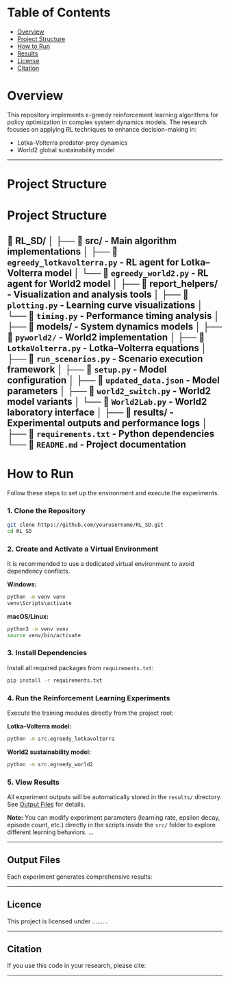 # **Table of Contents**

- [Overview](#overview)
- [Project Structure](#project-structure)
- [How to Run](#how-to-run)
- [Results](#results)
- [License](#license)
- [Citation](#citation)


# **Overview**

This repository implements ε-greedy reinforcement learning algorithms for policy optimization in complex system dynamics models. The research focuses on applying RL techniques to enhance decision-making in:

- Lotka-Volterra predator-prey dynamics  
- World2 global sustainability model

---

# **Project Structure**
# **Project Structure**

📁 **RL_SD/**
│
├── 📁 **src/** - Main algorithm implementations
│   ├── 📄 `egreedy_lotkavolterra.py` - RL agent for Lotka–Volterra model
│   └── 📄 `egreedy_world2.py` - RL agent for World2 model
│
├── 📁 **report_helpers/** - Visualization and analysis tools
│   ├── 📄 `plotting.py` - Learning curve visualizations
│   └── 📄 `timing.py` - Performance timing analysis
│
├── 📁 **models/** - System dynamics models
│   ├── 📁 `pyworld2/` - World2 implementation
│   ├── 📄 `LotkaVolterra.py` - Lotka–Volterra equations
│   ├── 📄 `run_scenarios.py` - Scenario execution framework
│   ├── 📄 `setup.py` - Model configuration
│   ├── 📄 `updated_data.json` - Model parameters
│   ├── 📄 `world2_switch.py` - World2 model variants
│   └── 📄 `World2Lab.py` - World2 laboratory interface
│
├── 📁 **results/** - Experimental outputs and performance logs
│
├── 📄 `requirements.txt` - Python dependencies
└── 📄 `README.md` - Project documentation
---

# **How to Run**

Follow these steps to set up the environment and execute the experiments.

### **1. Clone the Repository**
```bash
git clone https://github.com/yourusername/RL_SD.git
cd RL_SD
```

### **2. Create and Activate a Virtual Environment**
It is recommended to use a dedicated virtual environment to avoid dependency conflicts.

**Windows:**
```bash
python -m venv venv
venv\Scripts\activate
```

**macOS/Linux:**
```bash
python3 -m venv venv
source venv/bin/activate
```

### **3. Install Dependencies**
Install all required packages from `requirements.txt`:
```bash
pip install -r requirements.txt
```

### **4. Run the Reinforcement Learning Experiments**
Execute the training modules directly from the project root:

**Lotka–Volterra model:**
```bash
python -m src.egreedy_lotkavolterra
```

**World2 sustainability model:**
```bash
python -m src.egreedy_world2
```

### **5. View Results**
All experiment outputs will be automatically stored in the `results/` directory. See [Output Files](#output-files) for details.

**Note:** You can modify experiment parameters (learning rate, epsilon decay, episode count, etc.) directly in the scripts inside the `src/` folder to explore different learning behaviors.
...

---

## **Output Files**
Each experiment generates comprehensive results:

---

## **Licence**
This project is licensed under ......... 

---

## **Citation**
If you use this code in your research, please cite:

---
